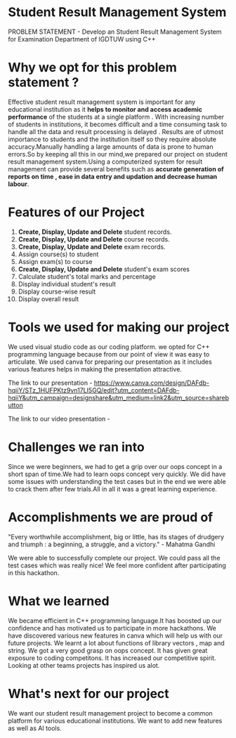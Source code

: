 # Student Result Management System 
PROBLEM STATEMENT - Develop an Student Result Management System for Examination Department of IGDTUW using C++
# Why we opt for this problem statement ?
Effective student result management system is important for any educational institution as it **helps to monitor and access academic performance** of the students at a single platform . With increasing number of students in institutions, it becomes difficult and a time consuming task to handle all the data and result processing is delayed . Results are of utmost importance to students and the institution itself so they require absolute accuracy.Manually handling a large amounts of data is prone to human errors.So by keeping all this in our mind,we prepared our project on student result management system.Using a computerized system for result management can provide several benefits such as **accurate generation of reports on time , ease in data entry and updation and decrease human labour**.
# Features of our Project
1. **Create, Display, Update and Delete** student records.
2. **Create, Display, Update and Delete** course records.
3. **Create, Display, Update and Delete** exam records.
4. Assign course(s) to student
5. Assign exam(s) to course
6. **Create, Display, Update and Delete** student's exam scores
7. Calculate student's total marks and percentage
8. Display individual student's result
9. Display course-wise result
10. Display overall result
# Tools we used for making our project
We used visual studio code as our coding platform. we opted for C++ programming language because from our point of view it was easy to articulate.
We used canva for preparing our presentation as it includes various features helps in making the presentation attractive.

The link to our presentation - https://www.canva.com/design/DAFdb-hqiiY/STz_1HUFPKtz9vn17LI5GQ/edit?utm_content=DAFdb-hqiiY&utm_campaign=designshare&utm_medium=link2&utm_source=sharebutton

The link to our video presentation - 
# Challenges we ran into
Since we were beginners, we had to get a grip over our oops concept in a short span of time.We had to learn oops concept very quickly.
We did have some issues with understanding the test cases but in the end we were able to crack them after few trials.All in all it was a great learning experience.
# Accomplishments we are proud of

"Every worthwhile accomplishment, big or little, has its stages of drudgery and triumph : a beginning, a struggle, and a victory." - Mahatma Gandhi

We were able to successfully complete our project. We could pass all the test cases which was really nice! We feel more confident after participating in this hackathon. 
# What we learned
We became efficient in C++ programming language.It has boosted up our confidence and has motivated us to participate in more hackathons.
We have discovered various new features in canva which will help us with our future projects.
We learnt a lot about functions of library vectors , map and string.
We got a very good grasp on oops concept.
It has given great exposure to coding competitons.
It has increased our competitive spirit. Looking at other teams projects has inspired us alot.
# What's next for our project
We want our student result management project to become a common platform for various educational institutions. We want to add new features as well as AI tools.
